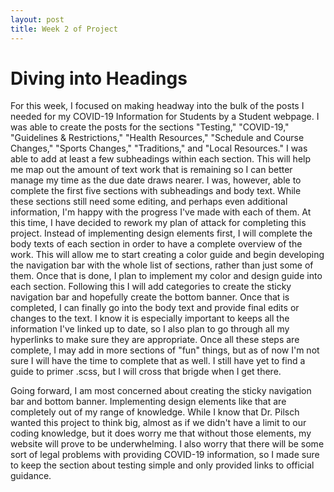 ```yaml
---
layout: post
title: Week 2 of Project
---
```


# Diving into Headings

For this week, I focused on making headway into the bulk of the posts I needed for my COVID-19 Information for Students by a Student webpage. I was able to create the posts for the sections "Testing," "COVID-19," "Guidelines & Restrictions," "Health Resources," "Schedule and Course Changes," "Sports Changes," "Traditions," and "Local Resources." I was able to add at least a few subheadings within each section. This will help me map out the amount of text work that is remaining so I can better manage my time as the due date draws nearer. I was, however, able to complete the first five sections with subheadings and body text. While these sections still need some editing, and perhaps even additional information, I'm happy with the progress I've made with each of them. At this time, I have decided to rework my plan of attack for completing this project. Instead of implementing design elements first, I will complete the body texts of each section in order to have a complete overview of the work. This will allow me to start creating a color guide and begin developing the navigation bar with the whole list of sections, rather than just some of them. Once that is done, I plan to implement my color and design guide into each section. Following this I will add categories to create the sticky navigation bar and hopefully create the bottom banner. Once that is completed, I can finally go into the body text and provide final edits or changes to the text. I know it is especially important to keeps all the information I've linked up to date, so I also plan to go through all my hyperlinks to make sure they are appropriate. Once all these steps are complete, I may add in more sections of "fun" things, but as of now I'm not sure I will have the time to complete that as well. I still have yet to find a guide to primer .scss, but I will cross that brigde when I get there.

Going forward, I am most concerned about creating the sticky navigation bar and bottom banner. Implementing design elements like that are completely out of my range of knowledge. While I know that Dr. Pilsch wanted this project to think big, almost as if we didn't have a limit to our coding knowledge, but it does worry me that without those elements, my website will prove to be underwhelming. I also worry that there will be some sort of legal problems with providing COVID-19 information, so I made sure to keep the section about testing simple and only provided links to official guidance.
